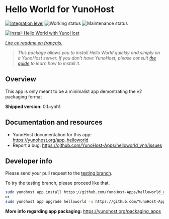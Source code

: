 <!--
N.B.: This README was automatically generated by https://github.com/YunoHost/apps/tree/master/tools/README-generator
It shall NOT be edited by hand.
-->

# Hello World for YunoHost

[![Integration level](https://dash.yunohost.org/integration/helloworld.svg)](https://dash.yunohost.org/appci/app/helloworld) ![Working status](https://ci-apps.yunohost.org/ci/badges/helloworld.status.svg) ![Maintenance status](https://ci-apps.yunohost.org/ci/badges/helloworld.maintain.svg)

[![Install Hello World with YunoHost](https://install-app.yunohost.org/install-with-yunohost.svg)](https://install-app.yunohost.org/?app=helloworld)

*[Lire ce readme en français.](./README_fr.md)*

> *This package allows you to install Hello World quickly and simply on a YunoHost server.
If you don't have YunoHost, please consult [the guide](https://yunohost.org/#/install) to learn how to install it.*

## Overview

This app is only meant to be a minimalist app demontrating the v2 packaging format


**Shipped version:** 0.1~ynh1
## Documentation and resources

* YunoHost documentation for this app: <https://yunohost.org/app_helloworld>
* Report a bug: <https://github.com/YunoHost-Apps/helloworld_ynh/issues>

## Developer info

Please send your pull request to the [testing branch](https://github.com/YunoHost-Apps/helloworld_ynh/tree/testing).

To try the testing branch, please proceed like that.

``` bash
sudo yunohost app install https://github.com/YunoHost-Apps/helloworld_ynh/tree/testing --debug
or
sudo yunohost app upgrade helloworld -u https://github.com/YunoHost-Apps/helloworld_ynh/tree/testing --debug
```

**More info regarding app packaging:** <https://yunohost.org/packaging_apps>

